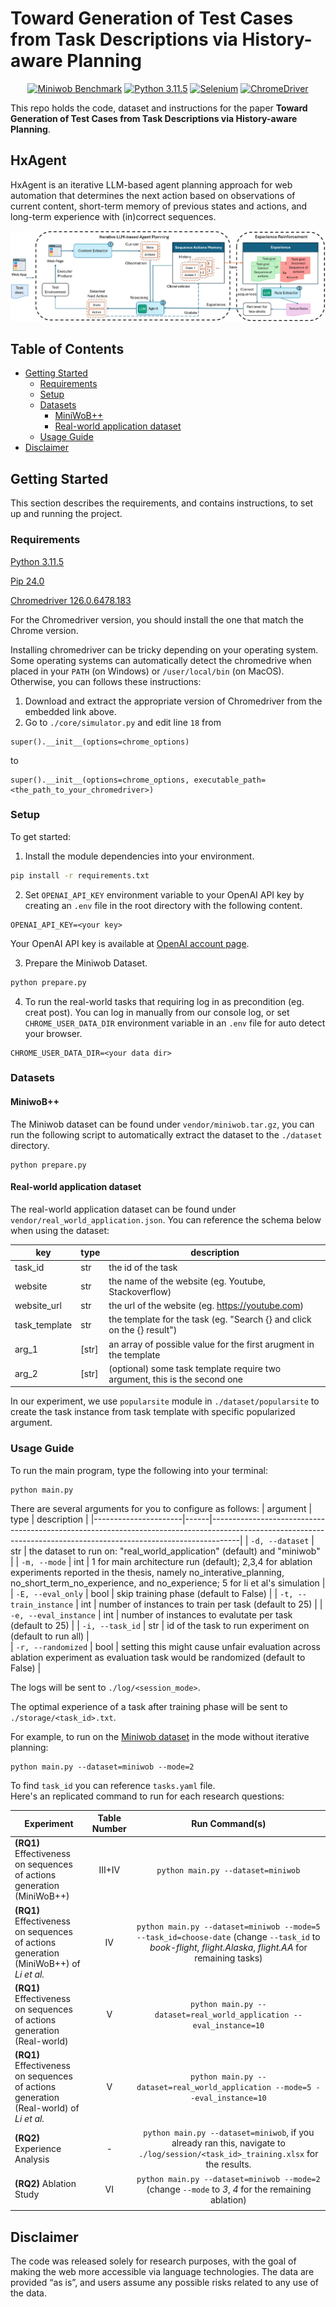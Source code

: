 # Toward Generation of Test Cases from Task Descriptions via History-aware Planning

<p align="center">
<a href="https://miniwob.farama.org/"><img src="https://img.shields.io/badge/Miniwob-Homepage-red.svg" alt="Miniwob Benchmark"></a>
<a href="https://www.python.org/downloads/release/python-3115/"><img src="https://img.shields.io/badge/python-3.11-blue.svg" alt="Python 3.11.5"></a>
<a href="https://www.selenium.dev/blog/2024/selenium-4-18-released"><img src="https://img.shields.io/badge/Selenium-4.18-green.svg" alt="Selenium"></a>
<a href="https://googlechromelabs.github.io/chrome-for-testing/"><img src="https://img.shields.io/badge/Chromedriver-126.0-yellow.svg" alt="ChromeDriver"></a>
</p>


This repo holds the code, dataset and instructions for the paper __Toward Generation of Test Cases from Task Descriptions via History-aware Planning__.

## HxAgent
HxAgent is an iterative LLM-based agent planning approach for web automation that determines the next action based on observations of current content, short-term memory of previous states and actions, and long-term experience with (in)correct sequences.


![Reflexion RL diagram](./figures/overview.png)

## Table of Contents

* [Getting Started](#getting-started)
  - [Requirements](#requirements)
  - [Setup](#setup)
  - [Datasets](#datasets)
    - [MiniWoB++](#miniwob)
    - [Real-world application dataset](#real-world-application-dataset)
  - [Usage Guide](#usage-guide)
* [Disclaimer](#disclaimer)

## Getting Started
This section describes the requirements, and contains instructions, to set up and running the project.

### Requirements

[Python 3.11.5](https://www.python.org/downloads/release/python-3115/)

[Pip 24.0](https://www.python.org/downloads/release/python-3115/)

[Chromedriver 126.0.6478.183](https://googlechromelabs.github.io/chrome-for-testing/)

For the Chromedriver version, you should install the one that match the Chrome version.

Installing chromedriver can be tricky depending on your operating system. Some operating systems can automatically detect the chromedrive when placed in your `PATH` (on Windows) or `/user/local/bin` (on MacOS). Otherwise, you can follows these instructions:
1) Download and extract the appropriate version of Chromedriver from the embedded link above.
2) Go to  `./core/simulator.py` and edit line `18` from
```
super().__init__(options=chrome_options)
```
to
```
super().__init__(options=chrome_options, executable_path=<the_path_to_your_chromedriver>)
```
### Setup

To get started:

1. Install the module dependencies into your environment.
```bash
pip install -r requirements.txt
```

2. Set `OPENAI_API_KEY` environment variable to your OpenAI API key by creating an `.env` file in the root directory with the following content.
```
OPENAI_API_KEY=<your key>
```
Your OpenAI API key is available at [OpenAI account page](https://platform.openai.com/account/api-keys). 

3. Prepare the Miniwob Dataset.
```bash
python prepare.py
```

4. To run the real-world tasks that requiring log in as precondition (eg. creat post). You can log in manually from our console log, or set `CHROME_USER_DATA_DIR` environment variable in an `.env` file for auto detect your browser.
```
CHROME_USER_DATA_DIR=<your data dir>
```

### Datasets
#### MiniwoB++
The Miniwob dataset can be found under `vendor/miniwob.tar.gz`, you can run the following script to automatically extract the dataset to the `./dataset` directory.
```
python prepare.py
```
#### Real-world application dataset
The real-world application dataset can be found under `vendor/real_world_application.json`. You can reference the schema below when using the dataset:

| key           | type  | description                                                                |
|---------------|-------|----------------------------------------------------------------------------|
| task_id       | str   | the id of the task                                                         |
| website       | str   | the name of the website (eg. Youtube, Stackoverflow)
| website_url       | str   | the url of the website (eg. https://youtube.com)                       |
| task_template | str   | the template for the task (eg. "Search {} and click on the {} result")     |
| arg_1         | [str] | an array of possible value for the first arugment in the template          |
| arg_2         | [str] | (optional) some task template require two argument, this is the second one |

In our experiment, we use `popularsite` module in `./dataset/popularsite` to create the task instance from task template with specific popularized argument.

### Usage Guide

To run the main program, type the following into your terminal:
```
python main.py
```

There are several arguments for you to configure as follows:
| argument             | type | description                                                                                                                                                       |
|----------------------|------|-------------------------------------------------------------------------------------------------------------------------------------------------------------------|
| `-d, --dataset`        | str  | the dataset to run on: "real_world_application" (default) and "miniwob"                                                                                           |
| `-m, --mode`        | int  | 1 for main architecture run (default); 2,3,4 for ablation experiments reported in the thesis, namely no_interative_planning, no_short_term_no_experience, and no_experience; 5 for li et al's simulation |
| `-E, --eval_only`      | bool | skip training phase (default to False)                                                                                                                                               |
| `-t, --train_instance` | int  | number of instances to train per task (default to 25)                                                                                                             |
| `-e, --eval_instance`  | int  | number of instances to evalutate per task (default to 25)                                                                                                         |
| `-i, --task_id`        | str  | id of the task to run experiment on (default to run all)                                                                                                       |                                                    
| `-r, --randomized`     | bool | setting this might cause unfair evaluation across ablation experiment as evaluation task would be randomized (default to False)                                                       |

<!-- | `-T, --T`        | str  | parameter T (trials) for Li et el's simulation (optional)   -->

The logs will be sent to `./log/<session_mode>`.

The optimal experience of a task after training phase will be sent to `./storage/<task_id>.txt`.

For example, to run on the [Miniwob dataset](https://miniwob.farama.org/) in the mode without iterative planning:
```
python main.py --dataset=miniwob --mode=2
```

To find `task_id` you can reference `tasks.yaml` file.                                                                   
Here's an replicated command to run for each research questions:

| Experiment                                        | Table Number | Run Command(s)                                                        |
| ---                                               | :----:           | :---:                                                                 |
| **(RQ1)** Effectiveness on sequences of actions generation (MiniWoB++) | III+IV       |  ```python main.py --dataset=miniwob```  |
| **(RQ1)** Effectiveness on sequences of actions generation (MiniWoB++) of *Li et al.* | IV       | ```python main.py --dataset=miniwob --mode=5 --task_id=choose-date``` (change `--task_id` to *book-flight*, *flight.Alaska*, *flight.AA* for remaining tasks)   |
| **(RQ1)** Effectiveness on sequences of actions generation (Real-world) | V       | ```python main.py --dataset=real_world_application --eval_instance=10```   |
| **(RQ1)** Effectiveness on sequences of actions generation (Real-world) of *Li et al.* | V       | ```python main.py --dataset=real_world_application --mode=5 --eval_instance=10```   |
| **(RQ2)** Experience Analysis | -       | ```python main.py --dataset=miniwob```, if you already ran this, navigate to `./log/session/<task_id>_training.xlsx` for the results.   |
| **(RQ2)** Ablation Study | VI       | ```python main.py --dataset=miniwob --mode=2``` (change `--mode` to *3*, *4* for the remaining ablation)   |
|                                                   |         |

## Disclaimer
The code was released solely for research purposes, with the goal of making the web more accessible via language technologies. 
The data are provided “as is”, and users assume any possible risks related to any use of the data.
